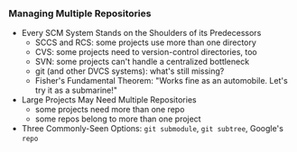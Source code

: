 ### Managing Multiple Repositories

- Every SCM System Stands on the Shoulders of its Predecessors
  - SCCS and RCS: some projects use more than one directory
  - CVS: some projects need to version-control directories, too
  - SVN: some projects can't handle a centralized bottleneck
  - git (and other DVCS systems): what's still missing?
  - Fisher's Fundamental Theorem: "Works fine as an automobile. Let's try it as a submarine!"
- Large Projects May Need Multiple Repositories
    - some projects need more than one repo
    - some repos belong to more than one project
- Three Commonly-Seen Options: `git submodule`, `git subtree`, Google's `repo`
